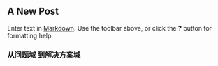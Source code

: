 ## A New Post

Enter text in [Markdown](http://daringfireball.net/projects/markdown/). Use the toolbar above, or click the **?** button for formatting help.
### 从问题域 到解决方案域 